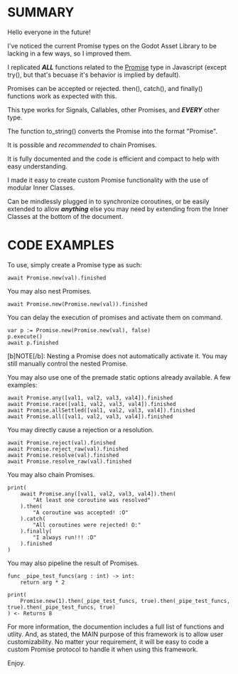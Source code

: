 # SUMMARY

Hello everyone in the future!

I've noticed the current Promise types on the Godot Asset Library to be lacking in a few ways, so I improved them.

I replicated ***ALL*** functions related to the [Promise](https://developer.mozilla.org/en-US/docs/Web/JavaScript/Reference/Global_Objects/Promise) type in Javascript (except try(), but that's becuase it's behavior is implied by default).

Promises can be accepted or rejected. then(), catch(), and finally() functions work as expected with this.

This type works for Signals, Callables, other Promises, and ***EVERY*** other type.

The function to_string() converts the Promise into the format "Promise<Type>".

It is possible and *recommended* to chain Promises.

It is fully documented and the code is efficient and compact to help with easy understanding.

I made it easy to create custom Promise functionality with the use of modular Inner Classes.

Can be mindlessly plugged in to synchronize coroutines, or be easily extended to allow ***anything*** else you may need by extending from the Inner Classes at the bottom of the document.

# CODE EXAMPLES

To use, simply create a Promise type as such:
```
await Promise.new(val).finished
```

You may also nest Promises.
```
await Promise.new(Promise.new(val)).finished
```

You can delay the execution of promises and activate them on command.
```
var p := Promise.new(Promise.new(val), false)
p.execute()
await p.finished
```
[b]NOTE[/b]: Nesting a Promise does not automatically activate it. You may still manually control the nested Promise.

You may also use one of the premade static options already available. A few examples:
```
await Promise.any([val1, val2, val3, val4]).finished
await Promise.race([val1, val2, val3, val4]).finished
await Promise.allSettled([val1, val2, val3, val4]).finished
await Promise.all([val1, val2, val3, val4]).finished
```

You may directly cause a rejection or a resolution.
```
await Promise.reject(val).finished
await Promise.reject_raw(val).finished
await Promise.resolve(val).finished
await Promise.resolve_raw(val).finished
```

You may also chain Promises.
```
print(
	await Promise.any([val1, val2, val3, val4]).then(
		"At least one coroutine was resolved"
	).then(
		"A coroutine was accepted! :O"
	).catch(
		"All coroutines were rejected! O:"
	).finally(
		"I always run!!! :D"
	).finished
)
```

You may also pipeline the result of Promises.
```
func _pipe_test_funcs(arg : int) -> int:
	return arg * 2

print(
	Promise.new(1).then(_pipe_test_funcs, true).then(_pipe_test_funcs, true).then(_pipe_test_funcs, true)
) <- Returns 8
```

For more information, the documention includes a full list of functions and utlity. And, as stated, the MAIN purpose of this framework is to allow user customizability. No matter your requirement, it will be easy to code a custom Promise protocol to handle it when using this framework.

Enjoy.
